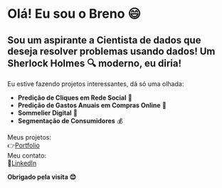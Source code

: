 # Olá! Eu sou o Breno 😄
## Sou um aspirante a Cientista de dados que deseja resolver problemas usando dados! Um Sherlock Holmes 🔍 moderno, eu diria!
Eu estive fazendo projetos interessantes, dá só uma olhada:
* __Predição de Cliques em Rede Social__ 📣
* __Predição de Gastos Anuais em Compras Online__ 🤑
* __Sommelier Digital__ 🍷
* __Segmentação de Consumidores__ 💰


Meus projetos:  
👉[Portfolio](https://brenonm.github.io/Portfolio/)  
Meu contato:  
🔵[LinkedIn](https://www.linkedin.com/in/brenonmarcolino/)


__Obrigado pela visita 😊__
